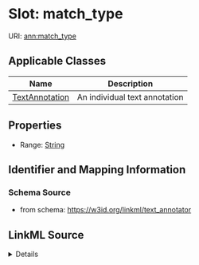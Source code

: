 # Slot: match_type

URI: [ann:match_type](https://w3id.org/linkml/text_annotator/match_type)



<!-- no inheritance hierarchy -->




## Applicable Classes

| Name | Description |
| --- | --- |
[TextAnnotation](TextAnnotation.md) | An individual text annotation






## Properties

* Range: [String](String.md)







## Identifier and Mapping Information







### Schema Source


* from schema: https://w3id.org/linkml/text_annotator




## LinkML Source

<details>
```yaml
name: match_type
from_schema: https://w3id.org/linkml/text_annotator
rank: 1000
alias: match_type
owner: TextAnnotation
domain_of:
- TextAnnotation
range: string

```
</details>